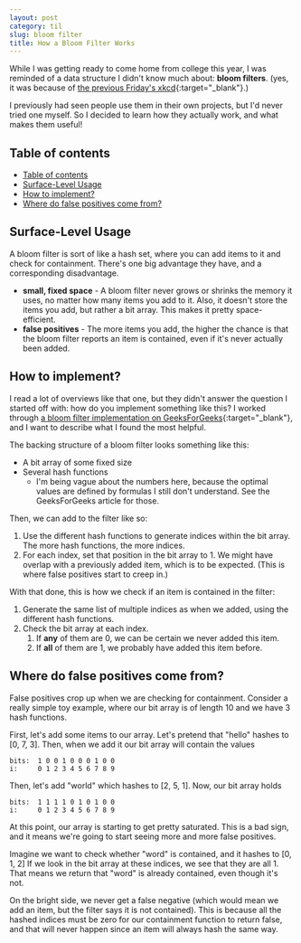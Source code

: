 ```yaml
---
layout: post
category: til
slug: bloom filter
title: How a Bloom Filter Works
---
```


While I was getting ready to come home from college this year, I was reminded
of a data structure I didn't know much about: **bloom filters**. (yes, it was
because of [the previous Friday's xkcd](https://xkcd.com/2934){:target="_blank"}.)

I previously had seen people use them in their own projects, but I'd never tried
one myself. So I decided to learn how they actually work, and what makes them
useful!

## Table of contents
- [Table of contents](#table-of-contents)
- [Surface-Level Usage](#surface-level-usage)
- [How to implement?](#how-to-implement)
- [Where do false positives come from?](#where-do-false-positives-come-from)

## Surface-Level Usage

A bloom filter is sort of like a hash set, where you can add items to it and check for containment. There's one big advantage they have, and a corresponding disadvantage.
- **small, fixed space** - A bloom filter never grows or shrinks the memory it uses,
   no matter how many items you add to it. Also, it doesn't store the items
   you add, but rather a bit array. This makes it pretty space-efficient.
- **false positives** - The more items you add, the higher the chance is that the bloom filter reports an item is contained, even if it's never actually been added.
   
## How to implement?

I read a lot of overviews like that one, but they didn't answer the question
I started off with: how do you implement something like this? I worked through [a bloom filter implementation on GeeksForGeeks](https://www.geeksforgeeks.org/bloom-filters-introduction-and-python-implementation/){:target="_blank"}, and I want to
describe what I found the most helpful.

The backing structure of a bloom filter looks something like this:
- A bit array of some fixed size
- Several hash functions
  - I'm being vague about the numbers here, because the optimal values are defined
    by formulas I still don't understand. See the GeeksForGeeks article for those.

Then, we can add to the filter like so:
1. Use the different hash functions to generate indices within the bit array. The more hash functions, the more indices.
2. For each index, set that position in the bit array to 1. We might have overlap with a previously added item, which is to be expected. (This is where false positives start to creep in.)

With that done, this is how we check if an item is contained in the filter:
1. Generate the same list of multiple indices as when we added, using the different hash functions.
2. Check the bit array at each index.
   1. If **any** of them are 0, we can be certain we never added this item.
   2. If **all** of them are 1, we probably have added this item before.

## Where do false positives come from?

False positives crop up when we are checking for containment. Consider a really simple toy example, where our bit array is of length 10 and we have 3 hash functions.

First, let's add some items to our array. Let's pretend that "hello" hashes to 
[0, 7, 3]. Then, when we add it our bit array will contain the values

```
bits:  1 0 0 1 0 0 0 1 0 0
i:     0 1 2 3 4 5 6 7 8 9
```

Then, let's add "world" which hashes to [2, 5, 1]. Now, our bit array holds

```
bits:  1 1 1 1 0 1 0 1 0 0
i:     0 1 2 3 4 5 6 7 8 9
```

At this point, our array is starting to get pretty saturated. This is a bad sign,
and it means we're going to start seeing more and more false positives. 

Imagine we want to check whether "word" is contained, and it hashes to [0, 1, 2]
If we look in the bit array at these indices, we see that they are all 1. That means
we return that "word" is already contained, even though it's not.

On the bright side, we never get a false negative (which would mean we add an item,
but the filter says it is not contained). This is because all the hashed indices must be
zero for our containment function to return false, and that will never happen since
an item will always hash the same way.
